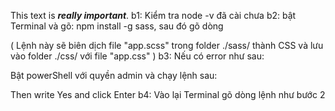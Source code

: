 This text is <em><strong>really important</strong></em>.
b1: Kiểm tra node -v đã cài chưa
b2: bật Terminal và gõ: npm install -g sass, sau đó gõ dòng

  <!-- sass .sass/app.scss css/app.css --watch -->

( Lệnh này sẽ biên dịch file "app.scss" trong folder ./sass/ thành CSS và lưu vào folder ./css/ với file "app.css" )
b3: Nếu có error như sau:

<!-- cannot be loaded because running scripts is disabled on this system -->

Bật powerShell với quyền admin và chạy lệnh sau:

<!-- Set-ExecutionPolicy -Scope CurrentUser -ExecutionPolicy Unrestricted -->

Then write Yes and click Enter
b4: Vào lại Terminal gõ dòng lệnh như bước 2
